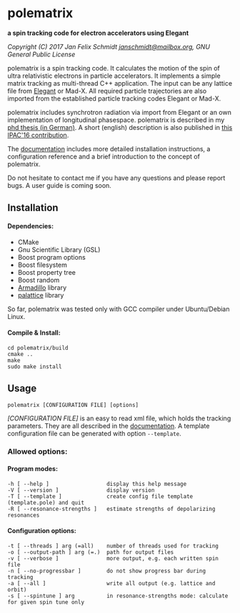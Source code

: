 # polematrix
**a spin tracking code for electron accelerators using Elegant**

*Copyright (C) 2017 Jan Felix Schmidt <janschmidt@mailbox.org>, GNU General Public License*

polematrix is a spin tracking code. It calculates the motion of the spin of ultra
relativistic electrons in particle accelerators. It implements a simple matrix tracking as
multi-thread C++ application. The input can be any lattice file from
[Elegant](http://www.aps.anl.gov/Accelerator_Systems_Division/Accelerator_Operations_Physics/manuals/elegant_latest/elegant.html)
or Mad-X. All required particle trajectories are also imported from the established
particle tracking codes Elegant or Mad-X.

polematrix includes synchrotron radiation via import from Elegant or an own implementation
of longitudinal phasespace. polematrix is described in my [phd thesis (in
German)](http://hss.ulb.uni-bonn.de/2017/4831/4831.htm). A short (english) description is
also published in [this IPAC'16 contribution](http://jacow.org/ipac2016/papers/mopor046.pdf).

The [documentation](doc/polematrix.pdf) includes more detailed installation instructions,
a configuration reference and a brief introduction to the concept of polematrix.

Do not hesitate to contact me if you have any questions and please report bugs.
A user guide is coming soon.



## Installation

#### Dependencies:

- CMake
- Gnu Scientific Library (GSL)
- Boost program options
- Boost filesystem
- Boost property tree
- Boost random
- [Armadillo](http://arma.sourceforge.net/) library
- [palattice](https://github.com/janfschmidt/palattice) library

So far, polematrix was tested only with GCC compiler under Ubuntu/Debian Linux.

#### Compile & Install:

```
cd polematrix/build
cmake ..
make
sudo make install
```



## Usage

```
polematrix [CONFIGURATION FILE] [options]
```
*[CONFIGURATION FILE]* is an easy to read xml file, which holds the tracking parameters.
They are all described in the [documentation](doc/polematrix.pdf).
A template configuration file can be generated with option `--template`.

### Allowed options:

#### Program modes:

```
-h [ --help ]                  display this help message
-V [ --version ]               display version
-T [ --template ]              create config file template (template.pole) and quit
-R [ --resonance-strengths ]   estimate strengths of depolarizing resonances
```

#### Configuration options:

```
-t [ --threads ] arg (=all)    number of threads used for tracking
-o [ --output-path ] arg (=.)  path for output files
-v [ --verbose ]               more output, e.g. each written spin file
-n [ --no-progressbar ]        do not show progress bar during tracking
-a [ --all ]                   write all output (e.g. lattice and orbit)
-s [ --spintune ] arg	       in resonance-strengths mode: calculate for given spin tune only
```
